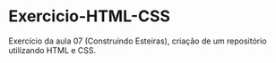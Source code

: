 # Exercicio-HTML-CSS
Exercício da aula 07 (Construindo Esteiras), criação de um repositório utilizando HTML e CSS.
